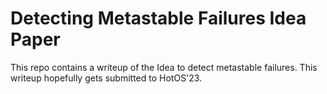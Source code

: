 # Detecting Metastable Failures Idea Paper

This repo contains a writeup of the Idea to detect metastable failures. This
writeup hopefully gets submitted to HotOS'23.
